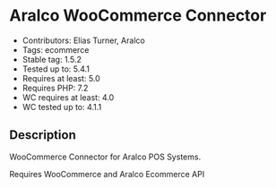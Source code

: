# Aralco WooCommerce Connector

- Contributors: Elias Turner, Aralco
- Tags: ecommerce
- Stable tag: 1.5.2
- Tested up to: 5.4.1
- Requires at least: 5.0
- Requires PHP: 7.2
- WC requires at least: 4.0
- WC tested up to: 4.1.1

## Description

WooCommerce Connector for Aralco POS Systems.

Requires WooCommerce and Aralco Ecommerce API
